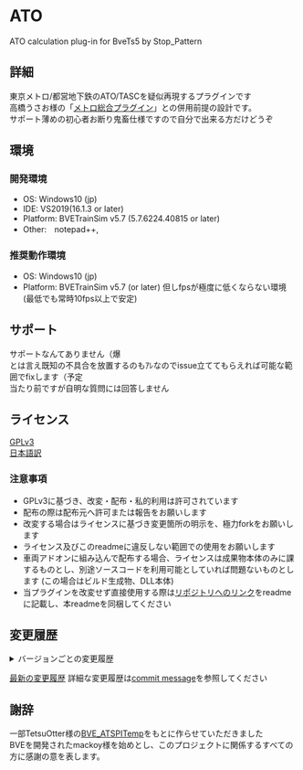 # ATO
ATO calculation plug-in for BveTs5 by Stop_Pattern  


## 詳細
東京メトロ/都営地下鉄のATO/TASCを疑似再現するプラグインです  
高橋うさお様の「[メトロ総合プラグイン](http://www.nozomi.vc/71_ats/)」との併用前提の設計です。  
サポート薄めの初心者お断り鬼畜仕様ですので自分で出来る方だけどうぞ  


## 環境

### 開発環境
- OS:	Windows10 (jp)
- IDE:	VS2019(16.1.3 or later)
- Platform:	BVETrainSim v5.7 (5.7.6224.40815 or later)
- Other:　notepad++, 

### 推奨動作環境
- OS:	Windows10 (jp)
- Platform:	BVETrainSim v5.7 (or later)
但しfpsが極度に低くならない環境(最低でも常時10fps以上で安定)  


## サポート
サポートなんてありません（爆  
とは言え既知の不具合を放置するのもｱﾚなのでissue立ててもらえれば可能な範囲でfixします（予定  
当たり前ですが自明な質問には回答しません  


## ライセンス
[GPLv3](https://www.gnu.org/licenses/gpl-3.0.html)  
[日本語訳](https://www.gnu.org/licenses/gpl-3.0.ja.html)  

### 注意事項
- GPLv3に基づき、改変・配布・私的利用は許可されています
- 配布の際は配布元へ許可または報告をお願いします
- 改変する場合はライセンスに基づき変更箇所の明示を、極力forkをお願いします
- ライセンス及びこのreadmeに違反しない範囲での使用をお願いします
- 車両アドオンに組み込んで配布する場合、ライセンスは成果物本体のみに課するものとし、別途ソースコードを利用可能としていれば問題ないものとします
(この場合はビルド生成物、DLL本体)
- 当プラグインを改変せず直接使用する際は[リポジトリへのリンク](https://github.com/stop-pattern/ATO)をreadmeに記載し、本readmeを同梱してください


## 変更履歴
<details><summary>バージョンごとの変更履歴</summary><div>

- Ver. null  
    未release  

---この直上が最新版です---  

</div>
</details>

[最新の変更履歴](https://github.com/stop-pattern/ATO/releases)
詳細な変更履歴は[commit message](https://github.com/stop-pattern/ATO/commits/)を参照してください  

## 謝辞
一部TetsuOtter様の[BVE_ATSPITemp](https://github.com/TetsuOtter/BVE_ATSPITemp)をもとに作らせていただきました  
BVEを開発されたmackoy様を始めとし、このプロジェクトに関係するすべての方に感謝の意を表します。  